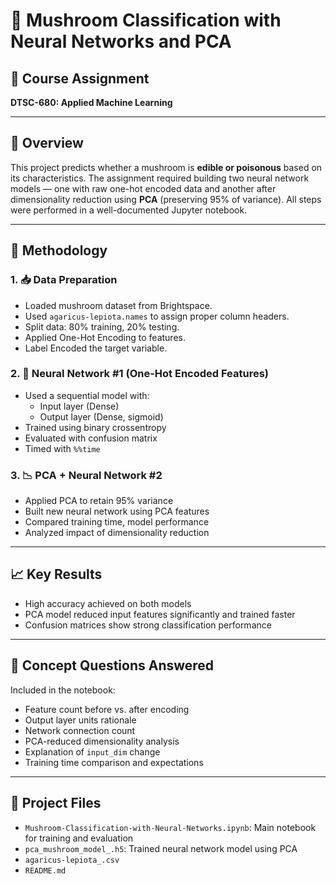 # 🍄 Mushroom Classification with Neural Networks and PCA

## 📘 Course Assignment
**DTSC-680: Applied Machine Learning**  

---

## 📌 Overview
This project predicts whether a mushroom is **edible or poisonous** based on its characteristics. The assignment required building two neural network models — one with raw one-hot encoded data and another after dimensionality reduction using **PCA** (preserving 95% of variance). All steps were performed in a well-documented Jupyter notebook.

---

## 🧪 Methodology

### 1. 📥 Data Preparation
- Loaded mushroom dataset from Brightspace.
- Used `agaricus-lepiota.names` to assign proper column headers.
- Split data: 80% training, 20% testing.
- Applied One-Hot Encoding to features.
- Label Encoded the target variable.

### 2. 🤖 Neural Network #1 (One-Hot Encoded Features)
- Used a sequential model with:
  - Input layer (Dense)
  - Output layer (Dense, sigmoid)
- Trained using binary crossentropy
- Evaluated with confusion matrix
- Timed with `%%time`

### 3. 📉 PCA + Neural Network #2
- Applied PCA to retain 95% variance
- Built new neural network using PCA features
- Compared training time, model performance
- Analyzed impact of dimensionality reduction

---

## 📈 Key Results

- High accuracy achieved on both models
- PCA model reduced input features significantly and trained faster
- Confusion matrices show strong classification performance

---

## 🧠 Concept Questions Answered
Included in the notebook:
- Feature count before vs. after encoding
- Output layer units rationale
- Network connection count
- PCA-reduced dimensionality analysis
- Explanation of `input_dim` change
- Training time comparison and expectations

---

## 📁 Project Files
- `Mushroom-Classification-with-Neural-Networks.ipynb`: Main notebook for training and evaluation  
- `pca_mushroom_model_.h5`: Trained neural network model using PCA  
- `agaricus-lepiota_.csv` 
- `README.md`
